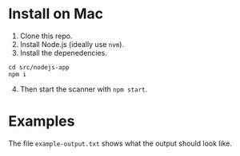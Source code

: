 
# Install on Mac

1. Clone this repo.
2. Install Node.js (ideally use `nvm`).
3. Install the depenedencies.

```
cd src/nodejs-app
npm i
```

4. Then start the scanner with `npm start`.


# Examples

The file `example-output.txt` shows what the output should look like.
